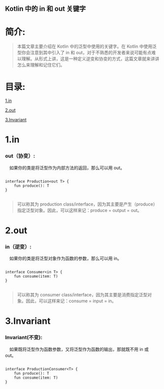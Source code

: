 Kotlin 中的 in 和 out 关键字
-------------

# 简介:
> 本篇文章主要介绍在 Kotlin 中的泛型中使用的关键字。在 Kotlin 中使用泛型你会注意到其中引入了 in 和 out，对于不熟悉的开发者来说可能有点难以理解。从形式上讲，这是一种定义逆变和协变的方式，这篇文章就来讲讲怎么来理解和记住它们。

# 目录:
[1.in](#1)

[2.out](#2)

[3.Invariant](#3)


# <span id = "1">**1.in**</span>

### out（协变）:

&ensp;&ensp;如果你的类是将泛型作为内部方法的返回，那么可以用 out。


```

interface Production<out T> {
    fun produce(): T
}


```


> 可以称其为 production class/interface，因为其主要是产生（produce）指定泛型对象。因此，可以这样来记：produce = output = out。



# <span id = "2">**2.out**</span>

### in（逆变）:

&ensp;&ensp;如果你的类是将泛型对象作为函数的参数，那么可以用 in。


```

interface Consumer<in T> {
    fun consume(item: T)
}


```


> 可以称其为 consumer class/interface，因为其主要是消费指定泛型对象。因此，可以这样来记：consume = input = in。

# <span id = "3">**3.Invariant**</span>


### Invariant(不变):

&ensp;&ensp;如果既将泛型作为函数参数，又将泛型作为函数的输出，那就既不用 in 或 out。


```

interface ProductionConsumer<T> {
    fun produce(): T
    fun consume(item: T)
}


```


